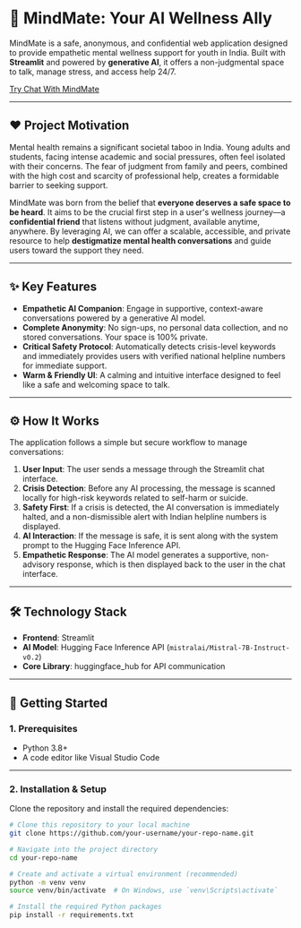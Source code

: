 # 🧠 MindMate: Your AI Wellness Ally

MindMate is a safe, anonymous, and confidential web application designed to provide empathetic mental wellness support for youth in India. Built with **Streamlit** and powered by **generative AI**, it offers a non-judgmental space to talk, manage stress, and access help 24/7.

[Try Chat With MindMate](https://yourmindmate.streamlit.app/)

---

## ❤️ Project Motivation

Mental health remains a significant societal taboo in India. Young adults and students, facing intense academic and social pressures, often feel isolated with their concerns. The fear of judgment from family and peers, combined with the high cost and scarcity of professional help, creates a formidable barrier to seeking support.  

MindMate was born from the belief that **everyone deserves a safe space to be heard**. It aims to be the crucial first step in a user's wellness journey—a **confidential friend** that listens without judgment, available anytime, anywhere. By leveraging AI, we can offer a scalable, accessible, and private resource to help **destigmatize mental health conversations** and guide users toward the support they need.

---

## ✨ Key Features

- **Empathetic AI Companion**: Engage in supportive, context-aware conversations powered by a generative AI model.  
- **Complete Anonymity**: No sign-ups, no personal data collection, and no stored conversations. Your space is 100% private.  
- **Critical Safety Protocol**: Automatically detects crisis-level keywords and immediately provides users with verified national helpline numbers for immediate support.  
- **Warm & Friendly UI**: A calming and intuitive interface designed to feel like a safe and welcoming space to talk.  

---

## ⚙️ How It Works

The application follows a simple but secure workflow to manage conversations:

1. **User Input**: The user sends a message through the Streamlit chat interface.  
2. **Crisis Detection**: Before any AI processing, the message is scanned locally for high-risk keywords related to self-harm or suicide.  
3. **Safety First**: If a crisis is detected, the AI conversation is immediately halted, and a non-dismissible alert with Indian helpline numbers is displayed.  
4. **AI Interaction**: If the message is safe, it is sent along with the system prompt to the Hugging Face Inference API.  
5. **Empathetic Response**: The AI model generates a supportive, non-advisory response, which is then displayed back to the user in the chat interface.  

---

## 🛠️ Technology Stack

- **Frontend**: Streamlit  
- **AI Model**: Hugging Face Inference API (`mistralai/Mistral-7B-Instruct-v0.2`)  
- **Core Library**: huggingface_hub for API communication  

---

## 🚀 Getting Started

### 1. Prerequisites

- Python 3.8+  
- A code editor like Visual Studio Code  

---

### 2. Installation & Setup

Clone the repository and install the required dependencies:

```bash
# Clone this repository to your local machine
git clone https://github.com/your-username/your-repo-name.git

# Navigate into the project directory
cd your-repo-name

# Create and activate a virtual environment (recommended)
python -m venv venv
source venv/bin/activate  # On Windows, use `venv\Scripts\activate`

# Install the required Python packages
pip install -r requirements.txt

